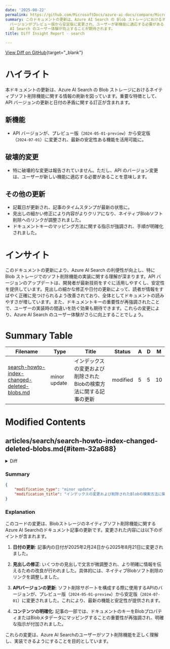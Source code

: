 ```yaml
---
date: '2025-08-22'
permalink: https://github.com/MicrosoftDocs/azure-ai-docs/compare/MicrosoftDocs:8858310...MicrosoftDocs:6ccc4b8
summary: このドキュメントの更新は、Azure AI Search の Blob ストレージにおけるネイティブソフト削除機能に関する情報を刷新しています。主な変更点として、API
  バージョンがプレビュー版から安定版に変更され、ユーザーが新機能に適応する必要があることが挙げられます。その他、日付の更新や見出しの修正により、情報の明確さと読みやすさが向上し、ドキュメントキーの重要性も強調されています。これにより、Azure
  AI Search のユーザー体験が向上することが期待されます。
title: Diff Insight Report - search

---
```


[View Diff on GitHub](https://github.com/MicrosoftDocs/azure-ai-docs/compare/MicrosoftDocs:8858310...MicrosoftDocs:6ccc4b8){target="_blank"}

# ハイライト
本ドキュメントの更新は、Azure AI Search の Blob ストレージにおけるネイティブソフト削除機能に関する情報の刷新を図っています。重要な特徴として、API バージョンの更新と日付の矛盾に関する訂正が含まれます。

## 新機能
- API バージョンが、プレビュー版（`2024-05-01-preview`）から安定版（`2024-07-01`）に変更され、最新の安定性ある機能を活用可能に。
  
## 破壊的変更
- 特に破壊的な変更は報告されていません。ただし、API のバージョン変更は、ユーザーが新しい機能に適応する必要があることを意味します。

## その他の更新
- 記載日が更新され、記事のタイムスタンプが最新の状態に。
- 見出しの細かい修正により内容がよりクリアになり、ネイティブBlobソフト削除へのリンクが調整されました。
- ドキュメントキーのマッピング方法に関する指示が強調され、手順が明確化されました。

# インサイト
このドキュメントの更新により、Azure AI Search の利便性が向上し、特に Blob ストレージでのソフト削除機能の実装に関する理解が深まります。API バージョンのアップデートは、開発者が最新技術をすぐに活用しやすくし、安定性を提供しています。見出しの細かな修正や日付の更新によって、読者が情報をすばやく正確に見つけられるよう改善されており、全体としてドキュメントの読みやすさが増しています。また、ドキュメントキーの重要性が再強調されたことで、ユーザーの実装時の間違いを防ぐ効果も期待できます。これらの変更により、Azure AI Search のユーザー体験がさらに向上することでしょう。

# Summary Table
|  Filename  | Type |    Title    | Status | A  | D  | M  |
|------------|------|-------------|--------|----|----|----|
| [search-howto-index-changed-deleted-blobs.md](#item-32a688) | minor update | インデックスの変更および削除されたBlobの検索方法に関する記事の更新 | modified | 5 | 5 | 10 | 


# Modified Contents
## articles/search/search-howto-index-changed-deleted-blobs.md{#item-32a688}

<details>
<summary>Diff</summary>
````diff
@@ -7,7 +7,7 @@ ms.author: gimondra
 manager: nitinme
 ms.service: azure-ai-search
 ms.topic: how-to
-ms.date: 02/24/2025
+ms.date: 08/21/2025
 ms.update-cycle: 365-days
 ms.custom:
   - ignite-2023
@@ -23,7 +23,7 @@ Although change detection is a given, deletion detection isn't. An indexer doesn
 
 There are two ways to implement a soft delete strategy:
 
-+ [Native blob soft delete (preview)](#native-blob-soft-delete), applies to Blob Storage only
++ [Native blob soft delete](#native-blob-soft-delete), applies to Blob Storage only
 + [Soft delete using custom metadata](#soft-delete-using-custom-metadata)
 
 The deletion detection strategy must be applied from the very first indexer run. If you didn't establish the deletion policy prior to the initial run, any documents that were deleted before the policy was implemented will remain in your index, even if you add the policy to the indexer later and reset it. If this has occurred, it's suggested that you create a new index using a new indexer, ensuring the deletion policy is in place from the beginning.
@@ -49,15 +49,15 @@ For this deletion detection approach, Azure AI Search depends on the [native blo
 
 + Document keys for the documents in your index must be mapped to either be a blob property or blob metadata, such as "metadata_storage_path".
 
-+ You must use a preview REST API such as [`2024-05-01-preview`](/rest/api/searchservice/data-sources/create?view=rest-searchservice-2024-05-01-preview&preserve-view=true), or the indexer Data Source configuration in the Azure portal, to configure support for soft delete.
++ You can use the [REST API](/rest/api/searchservice/data-sources/create), or the indexer Data Source configuration in the Azure portal, to configure support for soft delete.
 
 + [Blob versioning](/azure/storage/blobs/versioning-overview) must not be enabled in the storage account. Otherwise, native soft delete isn't supported by design.
 
 ### Configure native soft delete
 
 In Blob storage, when enabling soft delete per the requirements, set the retention policy to a value that's much higher than your indexer interval schedule. If there's an issue running the indexer, or if you have a large number of documents to index, there's plenty of time for the indexer to eventually process the soft deleted blobs. Azure AI Search indexers will only delete a document from the index if it processes the blob while it's in a soft deleted state.
 
-In Azure AI Search, set a native blob soft deletion detection policy on the data source. You can do this either from the Azure portal or by using a previewREST API (`2024-05-01-preview`). The following instructions explain how to set the delete detection policy in Azure portal or through REST APIs.
+In Azure AI Search, set a native blob soft deletion detection policy on the data source. You can do this either from the Azure portal or by using the [REST API](/rest/api/searchservice/data-sources/create). The following instructions explain how to set the delete detection policy in Azure portal or through REST APIs.
 
 ### [**Azure portal**](#tab/portal)
 
@@ -78,7 +78,7 @@ In Azure AI Search, set a native blob soft deletion detection policy on the data
 Set the soft deletion detection policy in the data source definition. Specify the API version when creating or updating the data source.
 
 ```http
-PUT https://[service name].search.windows.net/datasources/blob-datasource?api-version=2024-05-01-preview
+PUT https://[service name].search.windows.net/datasources/blob-datasource?api-version=2024-07-01
 Content-Type: application/json
 api-key: [admin key]
 {
````
</details>

### Summary

```json
{
    "modification_type": "minor update",
    "modification_title": "インデックスの変更および削除されたBlobの検索方法に関する記事の更新"
}
```

### Explanation
このコードの変更は、Blobストレージのネイティブソフト削除機能に関するAzure AI Searchのドキュメント記事の更新です。変更された内容には以下のポイントが含まれます。

1. **日付の更新**: 記事内の日付が2025年2月24日から2025年8月21日に変更されました。

2. **見出しの修正**: いくつかの見出しで文言が微調整され、より明確に情報を伝えるための改良が行われました。具体的には、ネイティブBlobソフト削除のリンクを調整しました。

3. **APIバージョンの更新**: ソフト削除サポートを構成する際に使用するAPIのバージョンが、プレビュー版（`2024-05-01-preview`）から安定版（`2024-07-01`）に変更されました。これにより、最新の機能と安定性が提供されます。

4. **コンテンツの明確化**: 記事の一部では、ドキュメントのキーをBlobプロパティまたはBlobメタデータにマッピングすることの重要性が再強調され、明確な指示が付加されました。

これらの変更は、Azure AI Searchのユーザーがソフト削除機能を正しく理解し、実装できるようにすることを目的としています。


